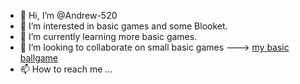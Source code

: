 - 👋 Hi, I’m @Andrew-520
- 👀 I’m interested in basic games and some Blooket.
- 🌱 I’m currently learning more basic games.
- 💞️ I’m looking to collaborate on small basic games ---> [my basic ballgame](https://github.com/Andrew-520/ball-game/blob/main/online%20ball%20game)
- 📫 How to reach me ...

<!---
Andrew-520/Andrew-520 is a ✨ special ✨ repository because its `README.md` (this file) appears on your GitHub profile.
You can click the Preview link to take a look at your changes.
--->
